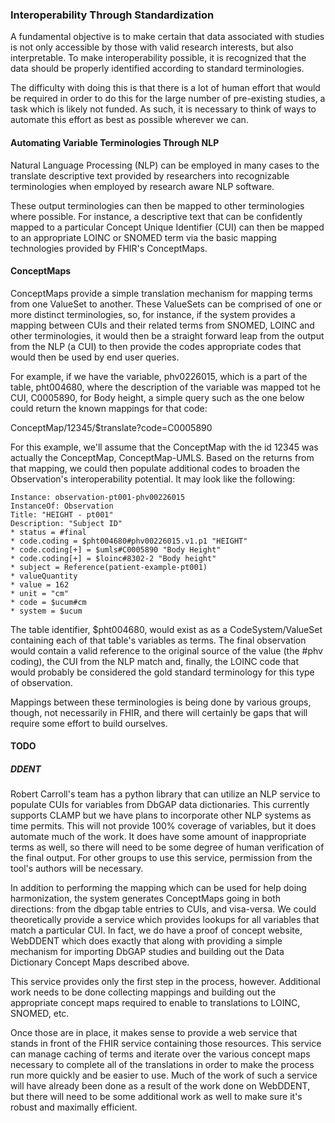 ### Interoperability Through Standardization
A fundamental objective is to make certain that data associated with studies is not only accessible by those with valid research interests, but also interpretable. To make interoperability possible, it is recognized that the data should be properly identified according to standard terminologies. 

The difficulty with doing this is that there is a lot of human effort that would be required in order to do this for the large number of pre-existing studies, a task which is likely not funded. As such, it is necessary to think of ways to automate this effort as best as possible wherever we can. 

#### Automating Variable Terminologies Through NLP
Natural Language Processing (NLP) can be employed in many cases to the translate descriptive text provided by researchers into recognizable terminologies when employed by research aware NLP software.

These output terminologies can then be mapped to other terminologies where possible. For instance, a descriptive text that can be confidently mapped to a particular Concept Unique Identifier (CUI) can then be mapped to an appropriate LOINC or SNOMED term via the basic mapping technologies provided by FHIR's ConceptMaps. 

#### ConceptMaps
ConceptMaps provide a simple translation mechanism for mapping terms from one ValueSet to another. These ValueSets can be comprised of one or more distinct terminologies, so, for instance, if the system provides a mapping between CUIs and their related terms from SNOMED, LOINC and other terminologies, it would then be a straight forward leap from the output from the NLP (a CUI) to then provide the codes appropriate codes that would then be used by end user queries. 

For example, if we have the variable, phv0226015, which is a part of the table, pht004680, where the description of the variable was mapped tot he CUI, C0005890, for Body height, a simple query such as the one below could return the known mappings for that code:

  ConceptMap/12345/$translate?code=C0005890

For this example, we'll assume that the ConceptMap with the id 12345 was actually the ConceptMap, ConceptMap-UMLS. Based on the returns from that mapping, we could then populate additional codes to broaden the Observation's interoperability potential. It may look like the following:

    Instance: observation-pt001-phv00226015
    InstanceOf: Observation
    Title: "HEIGHT - pt001"
    Description: "Subject ID"
    * status = #final
    * code.coding = $pht004680#phv00226015.v1.p1 "HEIGHT"
    * code.coding[+] = $umls#C0005890 "Body Height"
    * code.coding[+] = $loinc#8302-2 "Body height"
    * subject = Reference(patient-example-pt001)
    * valueQuantity
    * value = 162
    * unit = "cm"
    * code = $ucum#cm
    * system = $ucum

The table identifier, $pht004680, would exist as as a CodeSystem/ValueSet containing each of that table's variables as terms. The final observation would contain a valid reference to the original source of the value (the #phv coding), the CUI from the NLP match and, finally, the LOINC code that would probably be considered the gold standard terminology for this type of observation.

Mappings between these terminologies is being done by various groups, though, not necessarily in FHIR, and there will certainly be gaps that will require some effort to build ourselves. 

#### TODO

##### DDENT
Robert Carroll's team has a python library that can utilize an NLP service to populate CUIs for variables from DbGAP data dictionaries. This currently supports CLAMP but we have plans to incorporate other NLP systems as time permits. This will not provide 100% coverage of variables, but it does automate much of the work. It does have some amount of inappropriate terms as well, so there will need to be some degree of human verification of the final output. For other groups to use this service, permission from the tool's authors will be necessary. 

In addition to performing the mapping which can be used for help doing harmonization, the system generates ConceptMaps going in both directions: from the dbgap table entries to CUIs, and visa-versa. We could theoretically provide a service which provides lookups for all variables that match a particular CUI. In fact, we do have a proof of concept website, WebDDENT which does exactly that along with providing a simple mechanism for importing DbGAP studies and building out the Data Dictionary Concept Maps described above. 

This service provides only the first step in the process, however. Additional work needs to be done collecting mappings and building out the appropriate concept maps required to enable to translations to LOINC, SNOMED, etc. 

Once those are in place, it makes sense to provide a web service that stands in front of the FHIR service containing those resources. This service can manage caching of terms and iterate over the various concept maps necessary to complete all of the translations in order to make the process run more quickly and be easier to use. Much of the work of such a service will have already been done as a result of the work done on WebDDENT, but there will need to be some additional work as well to make sure it's robust and maximally efficient. 